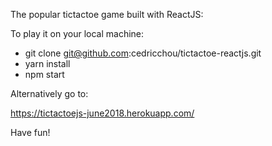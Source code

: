 The popular tictactoe game built with ReactJS:

To play it on your local machine:

- git clone git@github.com:cedricchou/tictactoe-reactjs.git
- yarn install
- npm start

Alternatively go to:

https://tictactoejs-june2018.herokuapp.com/

Have fun!
